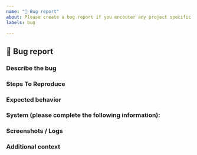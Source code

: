 ```yaml
---
name: "🐞 Bug report"
about: Please create a bug report if you encouter any project specific issue.
labels: bug

---
```


## 🐞 Bug report
<!--
Thank you for reporting an issue in our project 🙌

Before opening a new issue, please make sure that we do not have any duplicates already open. You can ensure this by searching the issue list for this repository. If there is a duplicate, please close your issue and add a comment to the existing issue instead.
-->

### Describe the bug
<!-- A clear and concise description of what the bug is. -->

### Steps To Reproduce
<!--
Steps to reproduce the behavior:
1. Go to '...'
2. Click on '....'
3. Scroll down to '....'
4. See error
-->

### Expected behavior
<!-- A clear and concise description of what you expected to happen. -->

### System (please complete the following information):
<!--
 - secureCodeBox Version/Release
 - OS: [e.g. iOS]
 - Kubernetes Version [command: `kubectl version`]
 - Docker Version [command: `docker -v`]
 - Browser [e.g. chrome, safari, firefox,...]
-->

### Screenshots / Logs
<!-- If applicable, add screenshots to help explain your problem. -->

### Additional context
<!-- Add any other context about the problem here. -->
